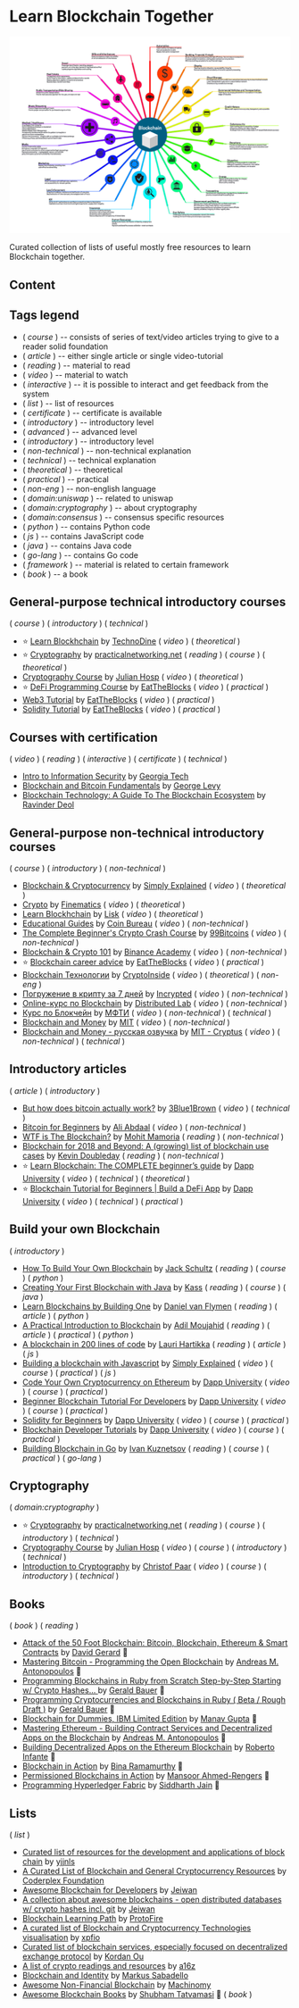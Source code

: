 # Learn Blockchain Together

![Rust](./asset/application_of_blockchain_2.png)

Curated collection of lists of useful mostly free resources to learn Blockchain together.

## Content

## Tags legend

- ( _course_ ) -- consists of series of text/video articles trying to give to a reader solid foundation
- ( _article_ ) -- either single article or single video-tutorial
- ( _reading_ ) -- material to read
- ( _video_ ) -- material to watch
- ( _interactive_ ) -- it is possible to interact and get feedback from the system
- ( _list_ ) -- list of resources
- ( _certificate_ ) -- certificate is available <!-- qqq : apply the tag to learn rust together resources -->
- ( _introductory_ ) -- introductory level <!-- qqq : apply the tag to learn rust together resources -->
- ( _advanced_ ) -- advanced level
- ( _introductory_ ) -- introductory level
- ( _non-technical_ ) -- non-technical explanation
- ( _technical_ ) -- technical explanation
- ( _theoretical_ ) -- theoretical
- ( _practical_ ) -- practical
- ( _non-eng_ ) -- non-english language
- ( _domain:uniswap_ ) -- related to uniswap
- ( _domain:cryptography_ ) -- about cryptography
- ( _domain:consensus_ ) -- consensus specific resources
- ( _python_ ) -- contains Python code
- ( _js_ ) -- contains JavaScript code
- ( _java_ ) -- contains Java code
- ( _go-lang_ ) -- contains Go code
- ( _framework_ ) -- material is related to certain framework
- ( _book_ ) -- a book

## General-purpose technical introductory courses

( _course_ ) ( _introductory_ ) ( _technical_ )

- :star: [Learn Blockhchain](https://www.youtube.com/playlist?list=PLyvfcZJ0pCaJyS3QDYm-P-aVc4ITd9ls1) by [TechnoDine](https://www.youtube.com/c/TechnoDine) ( _video_ ) ( _theoretical_ )
- :star: [Cryptography](https://www.practicalnetworking.net/series/cryptography/cryptography/) by [practicalnetworking.net](https://www.practicalnetworking.net/)  ( _reading_ ) ( _course_ ) ( _theoretical_ )
- [Cryptography Course](https://www.youtube.com/playlist?list=PLE4V3KXzxPRQYUil17HB6XcIu-JMebD7n) by [Julian Hosp](https://www.youtube.com/c/JulianHospEnglish) ( _video_ ) ( _theoretical_ )
- :star: [DeFi Programming Course](https://www.youtube.com/playlist?list=PLbbtODcOYIoGC8c5-gs0EYzpYVUPdmqO3) by [EatTheBlocks](https://www.youtube.com/c/EatTheBlocks) ( _video_ ) ( _practical_ )
- [Web3 Tutorial](https://www.youtube.com/playlist?list=PLbbtODcOYIoFs0PDlTdxpEsZiyDR2q9aA) by [EatTheBlocks](https://www.youtube.com/c/EatTheBlocks) ( _video_ ) ( _practical_ )
- [Solidity Tutorial](https://www.youtube.com/playlist?list=PLbbtODcOYIoE0D6fschNU4rqtGFRpk3ea) by [EatTheBlocks](https://www.youtube.com/c/EatTheBlocks) ( _video_ ) ( _practical_ )

## Courses with certification

( _video_ ) ( _reading_ ) ( _interactive_ ) ( _certificate_ ) ( _technical_ )

- [Intro to Information Security](https://www.udacity.com/course/intro-to-information-security--ud459) by [Georgia Tech](https://www.gatech.edu/)
- [Blockchain and Bitcoin Fundamentals](https://www.udemy.com/course/blockchain-and-bitcoin-fundamentals/) by [George Levy](https://www.udemy.com/course/blockchain-and-bitcoin-fundamentals/#instructor-1)
- [Blockchain Technology: A Guide To The Blockchain Ecosystem](https://www.udemy.com/course/blockchain/) by [Ravinder Deol](https://www.udemy.com/course/blockchain/#instructor-1)

## General-purpose non-technical introductory courses

( _course_ ) ( _introductory_ ) ( _non-technical_ )

- [Blockchain & Cryptocurrency](https://www.youtube.com/playlist?list=PLzvRQMJ9HDiQF_5bEErheiAawrJ-2zQoI) by [Simply Explained](https://www.youtube.com/c/Savjee) ( _video_ ) ( _theoretical_ )
- [Crypto](https://www.youtube.com/playlist?list=PLjrTIwaNiTwmsCrO38BWYVrQFCv9GJ1pt) by [Finematics](https://www.youtube.com/c/Finematics) ( _video_ ) ( _theoretical_ )
- [Learn Blockhchain](https://www.youtube.com/playlist?list=PLixm1arf_lEyKfbHakL7YNNpZNr7nzp2j) by [Lisk](https://www.youtube.com/c/LiskHQ) ( _video_ ) ( _theoretical_ )
- [Educational Guides](https://www.youtube.com/playlist?list=PLk1ALX7IOH_npyk1W_88gxTDpTEfZg_Og) by [Coin Bureau](https://www.youtube.com/c/CoinBureau) ( _video_ ) ( _non-technical_ )
- [The Complete Beginner's Crypto Crash Course](https://www.youtube.com/playlist?list=PLU52pNodXIGdM6XDgHVG7DsPytlsrR_6b) by [99Bitcoins](https://www.youtube.com/c/Bitcoinwithpaypal) ( _video_ ) ( _non-technical_ )
- [Blockchain & Crypto 101](https://www.youtube.com/playlist?list=PLIAO2T5dSfa225c8mTbPg3MIkhvk2ALgN) by [Binance Academy](https://www.youtube.com/c/BinanceAcademy) ( _video_ ) ( _non-technical_ )
- :star: [Blockchain career advice](https://www.youtube.com/playlist?list=PLbbtODcOYIoHRL3rH6JjqxaqcjQ0uwe9e) by [EatTheBlocks](https://www.youtube.com/c/EatTheBlocks) ( _video_ ) ( _practical_ )
- [Blockchain Технологии](https://www.youtube.com/playlist?list=PLMPkGmaSnfyqvwI0Up4uaq48UQ4mnzlPj) by [CryptoInside](https://www.youtube.com/c/CryptoInsideClub) ( _video_ ) ( _theoretical_ ) ( _non-eng_ )
- [Погружение в крипту за 7 дней](https://www.youtube.com/playlist?list=PLsJDzAldPQJSNRfN3RKEf4GDcpnDksnIP) by [Incrypted](https://www.youtube.com/c/Incryptednet) ( _video_ ) ( _non-technical_ )
- [Online-курс по Blockchain](https://www.youtube.com/watch?v=WBf8FZjPPqw&list=PLhZQuknA7yUBt82ow8rEfw_G8tNZjt3qB) by [Distributed Lab](https://www.youtube.com/channel/UCAKVZKVgINgKAwmAeyojMaw) ( _video_ ) ( _non-technical_ )
- [Курс по Блокчейн](https://www.youtube.com/watch?v=p1tWUCSQNf0&list=PLys0IdlMg6XdMv4sP3UyGBovR5WhQqaM4) by [МФТИ](https://www.youtube.com/channel/UCZ-sv20iKVXtQVR4epbmz8A) ( _video_ ) ( _non-technical_ ) ( _technical_ )
- [Blockchain and Money](https://ocw.mit.edu/courses/sloan-school-of-management/15-s12-blockchain-and-money-fall-2018/index.htm) by [MIT](https://ocw.mit.edu/) ( _video_ ) ( _non-technical_ )
- [Blockchain and Money - русская озвучка](https://www.youtube.com/watch?v=pZxp--SpWF8&list=PLDTlYmDW7oIgx1WrpkEAkrQVF-hvdConK) by [MIT - Cryptus](https://www.youtube.com/channel/UCGzOtu1tlrOeq_-jXzV-Fng) ( _video_ ) ( _non-technical_ ) ( _technical_ )

## Introductory articles

( _article_ ) ( _introductory_ )

- [But how does bitcoin actually work?](https://www.youtube.com/watch?v=bBC-nXj3Ng4) by [3Blue1Brown](https://www.youtube.com/channel/UCYO_jab_esuFRV4b17AJtAw) ( _video_ ) ( _technical_ )
- [Bitcoin for Beginners](https://www.youtube.com/watch?v=hXkiAfjFtgU) by [Ali Abdaal](https://www.youtube.com/channel/UCoOae5nYA7VqaXzerajD0lg) ( _video_ ) ( _non-technical_ )
- [WTF is The Blockchain?](https://hackernoon.com/wtf-is-the-blockchain-1da89ba19348) by [Mohit Mamoria](https://hackernoon.com/u/mohitmamoria) ( _reading_ ) ( _non-technical_ )
- [Blockchain for 2018 and Beyond: A (growing) list of blockchain use cases](https://medium.com/fluree/blockchain-for-2018-and-beyond-a-growing-list-of-blockchain-use-cases-37db7c19fb99) by [Kevin Doubleday](https://medium.com/@kdoubleday) ( _reading_ ) ( _non-technical_ )
- :star: [Learn Blockchain: The COMPLETE beginner’s guide](https://www.youtube.com/watch?v=99pYGpTWcXM) by [Dapp University](https://www.youtube.com/channel/UCY0xL8V6NzzFcwzHCgB8orQ) ( _video_ ) ( _technical_ ) ( _theoretical_ )
- :star: [Blockchain Tutorial for Beginners | Build a DeFi App](https://www.youtube.com/watch?v=CgXQC4dbGUE) by [Dapp University](https://www.youtube.com/channel/UCY0xL8V6NzzFcwzHCgB8orQ) ( _video_ ) ( _technical_ ) ( _practical_ )

## Build your own Blockchain

( _introductory_ )

- [How To Build Your Own Blockchain](https://bigishdata.com/2017/10/17/write-your-own-blockchain-part-1-creating-storing-syncing-displaying-mining-and-proving-work/) by [Jack Schultz](https://bigishdata.com/author/jackschultz23/) ( _reading_ ) ( _course_ ) ( _python_ )
- [Creating Your First Blockchain with Java]() by [Kass](https://medium.com/@cryptokass) ( _reading_ ) ( _course_ ) ( _java_ )
- [Learn Blockchains by Building One](https://hackernoon.com/learn-blockchains-by-building-one-117428612f46) by [Daniel van Flymen](https://hackernoon.com/u/dvf) ( _reading_ ) ( _article_ ) ( _python_ )
- [A Practical Introduction to Blockchain](http://adilmoujahid.com/posts/2018/03/intro-blockchain-bitcoin-python/) by [Adil Moujahid](http://adilmoujahid.com/) ( _reading_ ) ( _article_ ) ( _practical_ ) ( _python_ )
- [A blockchain in 200 lines of code](https://medium.com/@lhartikk/a-blockchain-in-200-lines-of-code-963cc1cc0e54) by [Lauri Hartikka](https://medium.com/@lhartikk) ( _reading_ ) ( _article_ ) ( _js_ )
- [Building a blockchain with Javascript](https://www.youtube.com/playlist?list=PLzvRQMJ9HDiTqZmbtFisdXFxul5k0F-Q4) by [Simply Explained](https://www.youtube.com/c/Savjee) ( _video_ ) ( _course_ ) ( _practical_ ) ( _js_ )
- [Code Your Own Cryptocurrency on Ethereum](https://www.youtube.com/playlist?list=PLS5SEs8ZftgWFuKg2wbm_0GLV0Tiy1R-n) by [Dapp University](https://www.youtube.com/c/DappUniversity) ( _video_ ) ( _course_ ) ( _practical_ )
- [Beginner Blockchain Tutorial For Developers](https://www.youtube.com/playlist?list=PLS5SEs8ZftgXDYtXZIhYBl18frMt2yWZW) by [Dapp University](https://www.youtube.com/c/DappUniversity) ( _video_ ) ( _course_ ) ( _practical_ )
- [Solidity for Beginners](https://www.youtube.com/playlist?list=PLS5SEs8ZftgUq-aMMYeKf8nPqHrNqa3Iu) by [Dapp University](https://www.youtube.com/c/DappUniversity) ( _video_ ) ( _course_ ) ( _practical_ )
- [Blockchain Developer Tutorials](https://www.youtube.com/playlist?list=PLS5SEs8ZftgUTXs0OJD2LFpYBPr4L54id) by [Dapp University](https://www.youtube.com/c/DappUniversity) ( _video_ ) ( _course_ ) ( _practical_ )
- [Building Blockchain in Go](https://github.com/Jeiwan/blockchain_go) by [Ivan Kuznetsov](https://github.com/jeiwan) ( _reading_ ) ( _course_ ) ( _practical_ ) ( _go-lang_ )

<!-- ## Consensus

( _domain:consensus_ )

- [Bitcoin - Proof of work](https://www.youtube.com/watch?v=9V1bipPkCTU) by [Khan Academy](https://www.youtube.com/c/khanacademy) ( _video_ ) ( _article_ ) -->

## Cryptography

( _domain:cryptography_ )

- :star: [Cryptography](https://www.practicalnetworking.net/series/cryptography/cryptography/) by [practicalnetworking.net](https://www.practicalnetworking.net/)  ( _reading_ ) ( _course_ ) ( _introductory_ ) ( _technical_ )
- [Cryptography Course](https://www.youtube.com/playlist?list=PLE4V3KXzxPRQYUil17HB6XcIu-JMebD7n) by [Julian Hosp](https://www.youtube.com/c/JulianHospEnglish) ( _video_ ) ( _course_ ) ( _introductory_ ) ( _technical_ )
- [Introduction to Cryptography](https://www.youtube.com/channel/UC1usFRN4LCMcfIV7UjHNuQg/featured) by [Christof Paar](https://www.emsec.ruhr-uni-bochum.de/chair/_staff/christof-paar/) ( _video_ ) ( _course_ ) ( _introductory_ ) ( _technical_ )

<!-- - [Bitcoin - Cryptographic hash function](https://www.youtube.com/watch?v=0WiTaBI82Mc) by [Khan Academy](https://www.youtube.com/c/khanacademy) ( _video_ ) ( _article_ ) ( _introductory_ ) qqq : ? -->

## Books

( _book_ ) ( _reading_ )

- [Attack of the 50 Foot Blockchain: Bitcoin, Blockchain, Ethereum & Smart Contracts](https://davidgerard.co.uk/blockchain/table-of-contents/) by [David Gerard](https://davidgerard.co.uk/) :blue_book:
- [Mastering Bitcoin - Programming the Open Blockchain](https://github.com/bitcoinbook/bitcoinbook/blob/develop/ch09.asciidoc) by [Andreas M. Antonopoulos](https://github.com/bitcoinbook/) :blue_book:
- [Programming Blockchains in Ruby from Scratch Step-by-Step Starting w/ Crypto Hashes... ](https://github.com/yukimotopress/programming-blockchains-step-by-step) by [Gerald Bauer](https://github.com/geraldb) :blue_book:
- [Programming Cryptocurrencies and Blockchains in Ruby ( Beta / Rough Draft )](http://yukimotopress.github.io/blockchains) by [Gerald Bauer](https://github.com/geraldb) :blue_book:
- [Blockchain for Dummies, IBM Limited Edition](https://www.ibm.com/blockchain/what-is-blockchain.html) by [Manav Gupta](https://twitter.com/g_manav) :blue_book:
- [Mastering Ethereum - Building Contract Services and Decentralized Apps on the Blockchain](https://github.com/ethereumbook/ethereumbook) by [Andreas M. Antonopoulos](https://ethereumbook.info/) :blue_book:
- [Building Decentralized Apps on the Ethereum Blockchain](https://www.manning.com/books/building-ethereum-dapps) by [Roberto Infante](https://www.amazon.com/Roberto-Infante/e/B07PG576SR%3Fref=dbs_a_mng_rwt_scns_share) :blue_book:
- [Blockchain in Action](https://www.manning.com/books/blockchain-in-action) by [Bina Ramamurthy](https://www.amazon.com/Bina-Ramamurthy/e/B08JQN7FDH%3Fref=dbs_a_mng_rwt_scns_share) :blue_book:
- [Permissioned Blockchains in Action](https://livebook.manning.com/book/permissioned-blockchains-in-action/welcome/v-6/) by [Mansoor Ahmed-Rengers](https://github.com/Mansoor-AR) :blue_book:
- [Programming Hyperledger Fabric](https://www.amazon.com/dp/0578802228) by [Siddharth Jain](https://www.amazon.com/s/ref=dp_byline_sr_book_1?ie=UTF8&field-author=SIDDHARTH+JAIN&text=SIDDHARTH+JAIN&sort=relevancerank&search-alias=books) :blue_book:

<!-- ## Uniswap

( _domain:uniswap_ )

- [Uniswap V3 is COMING](https://www.youtube.com/watch?v=4CJEGVBcPGQ) by [Erik Zivkovic](https://www.youtube.com/channel/UCqK_GSMbpiV8spgD3ZGloSw) ( _vide_ ) ( _article_ ) -->

## Lists

( _list_ )

- [Curated list of resources for the development and applications of block chain](https://github.com/yjjnls/awesome-blockchain) by [yjjnls](https://github.com/yjjnls)
- [A Curated List of Blockchain and General Cryptocurrency Resources](https://github.com/coderplex-org/awesome-blockchain) by [Coderplex Foundation](https://github.com/coderplex-org)
- [Awesome Blockchain for Developers](https://github.com/Jeiwan/awesome-blockchain) by [Jeiwan](https://github.com/Jeiwan)
- [A collection about awesome blockchains - open distributed databases w/ crypto hashes incl. git](https://github.com/openblockchains/awesome-blockchains) by [Jeiwan](https://github.com/openblockchains)
- [Blockchain Learning Path](https://github.com/protofire/blockchain-learning-path) by [ProtoFire](https://github.com/protofire)
- [A curated list of Blockchain and Cryptocurrency Technologies visualisation](https://github.com/xpfio/awesome-blockchain-visualisation) by [xpfio](https://github.com/xpfio)
- [Curated list of blockchain services, especially focused on decentralized exchange protocol](https://github.com/hitripod/awesome-blockchain) by [Kordan Ou](https://github.com/hitripod/)
- [A list of crypto readings and resources](https://a16z.com/2018/02/10/crypto-readings-resources/) by [a16z](https://a16z.com/)
- [Blockchain and Identity](https://github.com/peacekeeper/blockchain-identity) by [Markus Sabadello](https://github.com/peacekeeper/)
- [Awesome Non-Financial Blockchain](https://github.com/machinomy/awesome-non-financial-blockchain) by [Machinomy](https://github.com/machinomy)
- [Awesome Blockchain Books](https://github.com/BlockchainBooks/blockchainbooks.github.io) by [Shubham Tatvamasi](https://github.com/ShubhamTatvamasi) :blue_book: ( _book_ )
<!-- - [Awesome Substrate](https://github.com/substrate-developer-hub/awesome-substrate#readme) by [Substrate Developer Hub](https://github.com/substrate-developer-hub) ( _framework_ ) qqq : ? -->